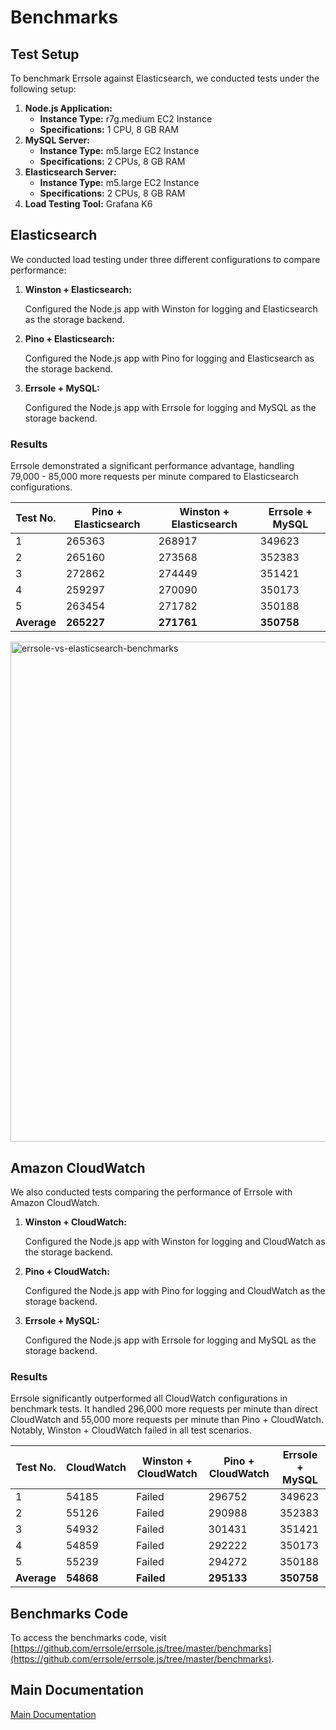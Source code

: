 # Benchmarks

## Test Setup

To benchmark Errsole against Elasticsearch, we conducted tests under the following setup:

1. **Node.js Application:**
    * **Instance Type:** r7g.medium EC2 Instance
    * **Specifications:** 1 CPU, 8 GB RAM
2. **MySQL Server:**
    * **Instance Type:** m5.large EC2 Instance
    * **Specifications:** 2 CPUs, 8 GB RAM
3. **Elasticsearch Server:**
    * **Instance Type:** m5.large EC2 Instance
    * **Specifications:** 2 CPUs, 8 GB RAM
4. **Load Testing Tool:** Grafana K6

## Elasticsearch

We conducted load testing under three different configurations to compare performance:

1. **Winston + Elasticsearch:**

    Configured the Node.js app with Winston for logging and Elasticsearch as the storage backend.

2. **Pino + Elasticsearch:**

    Configured the Node.js app with Pino for logging and Elasticsearch as the storage backend.

3. **Errsole + MySQL:**

    Configured the Node.js app with Errsole for logging and MySQL as the storage backend.

### Results

Errsole demonstrated a significant performance advantage, handling 79,000 - 85,000 more requests per minute compared to Elasticsearch configurations.

| **Test No.** 	| **Pino + Elasticsearch** 	| **Winston + Elasticsearch** 	| **Errsole + MySQL** 	|
|--------------	|--------------------------	|-----------------------------	|---------------------	|
| 1            	| 265363                   	| 268917                      	| 349623              	|
| 2            	| 265160                   	| 273568                      	| 352383              	|
| 3            	| 272862                   	| 274449                      	| 351421              	|
| 4            	| 259297                   	| 270090                      	| 350173              	|
| 5            	| 263454                   	| 271782                      	| 350188              	|
| **Average**     | **265227**                  | **271761**                     | **350758**            |

<img src="https://github.com/user-attachments/assets/14eb3290-a2d5-4365-8926-532120e2c6c5" alt="errsole-vs-elasticsearch-benchmarks" width="800">

## Amazon CloudWatch

We also conducted tests comparing the performance of Errsole with Amazon CloudWatch.

1. **Winston + CloudWatch:**

    Configured the Node.js app with Winston for logging and CloudWatch as the storage backend.

2. **Pino + CloudWatch:**

    Configured the Node.js app with Pino for logging and CloudWatch as the storage backend.

3. **Errsole + MySQL:**

    Configured the Node.js app with Errsole for logging and MySQL as the storage backend.

### Results

Errsole significantly outperformed all CloudWatch configurations in benchmark tests. It handled 296,000 more requests per minute than direct CloudWatch and 55,000 more requests per minute than Pino + CloudWatch. Notably, Winston + CloudWatch failed in all test scenarios.

| **Test No.** 	| **CloudWatch** 	| **Winston + CloudWatch** 	| **Pino + CloudWatch** 	| **Errsole + MySQL** 	|
|--------------	|----------------	|--------------------------	|-----------------------	|---------------------	|
| 1            	| 54185          	| Failed                   	| 296752                	| 349623              	|
| 2            	| 55126          	| Failed                   	| 290988                	| 352383              	|
| 3            	| 54932          	| Failed                   	| 301431                	| 351421              	|
| 4            	| 54859          	| Failed                   	| 292222                	| 350173              	|
| 5            	| 55239          	| Failed                   	| 294272                	| 350188              	|
| **Average**  	| **54868**      	| **Failed**               	| **295133**            	| **350758**          	|

## Benchmarks Code

To access the benchmarks code, visit [https://github.com/errsole/errsole.js/tree/master/benchmarks](https://github.com/errsole/errsole.js/tree/master/benchmarks).

## Main Documentation

[Main Documentation](/README.md)
